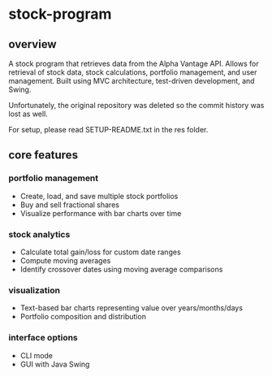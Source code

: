 # stock-program

## overview
A stock program that retrieves data from the Alpha Vantage API. Allows for retrieval of stock data, stock calculations, portfolio management, and user management. Built using MVC architecture, test-driven development, and Swing.

Unfortunately, the original repository was deleted so the commit history was lost as well.

For setup, please read SETUP-README.txt in the res folder. 

## core features

### portfolio management
- Create, load, and save multiple stock portfolios
- Buy and sell fractional shares
- Visualize performance with bar charts over time

### stock analytics
- Calculate total gain/loss for custom date ranges
- Compute moving averages
- Identify crossover dates using moving average comparisons

### visualization
- Text-based bar charts representing value over years/months/days
- Portfolio composition and distribution

### interface options
- CLI mode
- GUI with Java Swing


